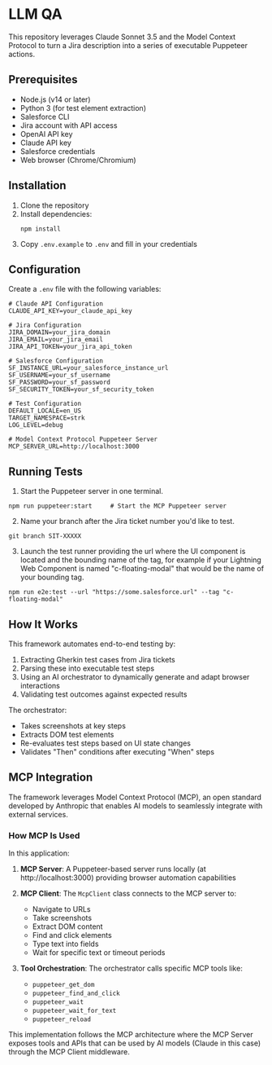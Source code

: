 # LLM QA

This repository leverages Claude Sonnet 3.5 and the Model Context Protocol to turn a Jira description into a series of executable Puppeteer actions.

## Prerequisites

- Node.js (v14 or later)
- Python 3 (for test element extraction)
- Salesforce CLI
- Jira account with API access
- OpenAI API key
- Claude API key
- Salesforce credentials
- Web browser (Chrome/Chromium)

## Installation

1. Clone the repository
2. Install dependencies:
   ```
   npm install
   ```
3. Copy `.env.example` to `.env` and fill in your credentials

## Configuration

Create a `.env` file with the following variables:

```
# Claude API Configuration
CLAUDE_API_KEY=your_claude_api_key

# Jira Configuration
JIRA_DOMAIN=your_jira_domain
JIRA_EMAIL=your_jira_email
JIRA_API_TOKEN=your_jira_api_token

# Salesforce Configuration
SF_INSTANCE_URL=your_salesforce_instance_url
SF_USERNAME=your_sf_username
SF_PASSWORD=your_sf_password
SF_SECURITY_TOKEN=your_sf_security_token

# Test Configuration
DEFAULT_LOCALE=en_US
TARGET_NAMESPACE=strk
LOG_LEVEL=debug

# Model Context Protocol Puppeteer Server
MCP_SERVER_URL=http://localhost:3000
```

## Running Tests

1. Start the Puppeteer server in one terminal.

```
npm run puppeteer:start     # Start the MCP Puppeteer server
```

2. Name your branch after the Jira ticket number you'd like to test.

```
git branch SIT-XXXXX
```

3. Launch the test runner providing the url where the UI component is located and the bounding name of the tag, for example if your Lightning Web Component is named "c-floating-modal" that would be the name of your bounding tag.

```
npm run e2e:test --url "https://some.salesforce.url" --tag "c-floating-modal"
```

## How It Works

This framework automates end-to-end testing by:

1. Extracting Gherkin test cases from Jira tickets
2. Parsing these into executable test steps
3. Using an AI orchestrator to dynamically generate and adapt browser interactions
4. Validating test outcomes against expected results

The orchestrator:
- Takes screenshots at key steps
- Extracts DOM test elements
- Re-evaluates test steps based on UI state changes
- Validates "Then" conditions after executing "When" steps

## MCP Integration

The framework leverages Model Context Protocol (MCP), an open standard developed by Anthropic that enables AI models to seamlessly integrate with external services.

### How MCP Is Used

In this application:

1. **MCP Server**: A Puppeteer-based server runs locally (at http://localhost:3000) providing browser automation capabilities

2. **MCP Client**: The `McpClient` class connects to the MCP server to:
   - Navigate to URLs
   - Take screenshots
   - Extract DOM content
   - Find and click elements
   - Type text into fields
   - Wait for specific text or timeout periods

3. **Tool Orchestration**: The orchestrator calls specific MCP tools like:
   - `puppeteer_get_dom`
   - `puppeteer_find_and_click`
   - `puppeteer_wait`
   - `puppeteer_wait_for_text`
   - `puppeteer_reload`

This implementation follows the MCP architecture where the MCP Server exposes tools and APIs that can be used by AI models (Claude in this case) through the MCP Client middleware.